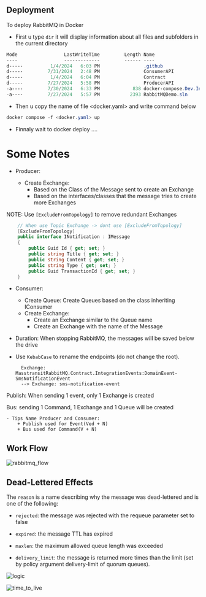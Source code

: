 
## Deployment

To deploy RabbitMQ in Docker

- First u type `dir` it will display information about all files and subfolders in the current directory

```powershell
Mode                 LastWriteTime         Length Name                                                                                                                                                                                        
----                 -------------         ------ ----                                                                                                                                                                                        
d-----          1/4/2024   6:03 PM                .github                                                                                                                                                                                     
d-----         7/31/2024   2:48 PM                ConsumerAPI                                                                                                                                                                                 
d-----          1/4/2024   6:04 PM                Contract                                                                                                                                                                                    
d-----         7/27/2024   5:58 PM                ProducerAPI                                                                                                                                                                                 
-a----         7/30/2024   6:33 PM            838 docker-compose.Dev.Infrastructure.yaml                                                                                                                                                      
-a----         7/27/2024   5:57 PM           2393 RabbitMQDemo.sln 
```
- Then u copy the name of file <docker.yaml> and write command below

````powershell
docker compose -f <docker.yaml> up
````

- Finnaly wait to docker deploy ....

# Some Notes

- Producer:

    - Create Exchange:
        + Based on the Class of the Message sent to create an Exchange
        + Based on the interfaces/classes that the message tries to create more Exchanges

NOTE: Use `[ExcludeFromTopology]` to remove redundant Exchanges
````C#
    // When use Topic Exchange -> dont use [ExcludeFromTopology]
    [ExcludeFromTopology]
    public interface INotification : IMessage
    {
        public Guid Id { get; set; }
        public string Title { get; set; }
        public string Content { get; set; }
        public string Type { get; set; }
        public Guid TransactionId { get; set; }
    }
````

- Consumer:
    
    - Create Queue: Create Queues based on the class inheriting IConsumer
    - Create Exchange:
        + Create an Exchange similar to the Queue name
        + Create an Exchange with the name of the Message

- Duration: When stopping RabbitMQ, the messages will be saved below the drive
- Use `KebabCase` to rename the endpoints (do not change the root).

        Exchange: MasstransitRabbitMQ.Contract.IntegrationEvents:DomainEvent-SmsNotificationEvent
        --> Exchange: sms-notification-event

Publish: When sending 1 event, only 1 Exchange is created

Bus: sending 1 Command, 1 Exchange and 1 Queue will be created

    - Tips Name Producer and Consumer:
        + Publish used for Event(Ved + N)
        + Bus used for Command(V + N)

## Work Flow

![rabbitmq_flow](https://github.com/user-attachments/assets/f3804fc7-9d3a-4f65-96c0-6aadd6c204e9)


## Dead-Lettered Effects

The `reason` is a name describing why the message was dead-lettered and is one of the following:

- `rejected`: the message was rejected with the requeue parameter set to false

- `expired`: the message TTL has expired

- `maxlen`: the maximum allowed queue length was exceeded

- `delivery_limit`: the message is returned more times than the limit (set by policy argument delivery-limit of quorum queues).


![logic](https://github.com/user-attachments/assets/ce03b1a6-3bb6-4858-ac5d-06daff7c659e)

![time_to_live](https://github.com/user-attachments/assets/8a9263f8-e106-4b79-9c29-5895d3fb19e0)










